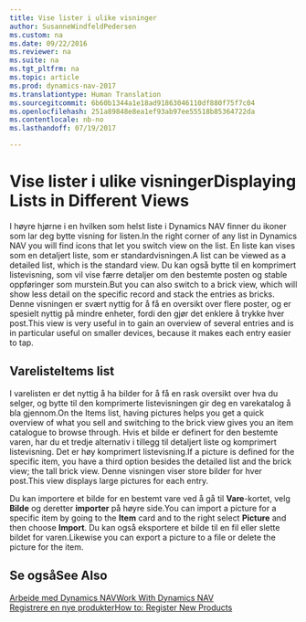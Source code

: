 ```yaml
---
title: Vise lister i ulike visninger
author: SusanneWindfeldPedersen
ms.custom: na
ms.date: 09/22/2016
ms.reviewer: na
ms.suite: na
ms.tgt_pltfrm: na
ms.topic: article
ms.prod: dynamics-nav-2017
ms.translationtype: Human Translation
ms.sourcegitcommit: 6b60b1344a1e18ad91863046110df880f75f7c04
ms.openlocfilehash: 251a89848e8ea1ef93ab97ee55518b85364722da
ms.contentlocale: nb-no
ms.lasthandoff: 07/19/2017

---
```


# <a name="displaying-lists-in-different-views"></a><span data-ttu-id="dc463-102">Vise lister i ulike visninger</span><span class="sxs-lookup"><span data-stu-id="dc463-102">Displaying Lists in Different Views</span></span>
<span data-ttu-id="dc463-103">I høyre hjørne i en hvilken som helst liste i Dynamics NAV finner du ikoner som lar deg bytte visning for listen.</span><span class="sxs-lookup"><span data-stu-id="dc463-103">In the right corner of any list in Dynamics NAV you will find icons that let you switch view on the list.</span></span> <span data-ttu-id="dc463-104">En liste kan vises som en detaljert liste, som er standardvisningen.</span><span class="sxs-lookup"><span data-stu-id="dc463-104">A list can be viewed as a detailed list, which is the standard view.</span></span> <span data-ttu-id="dc463-105">Du kan også bytte til en komprimert listevisning, som vil vise færre detaljer om den bestemte posten og stable oppføringer som murstein.</span><span class="sxs-lookup"><span data-stu-id="dc463-105">But you can also switch to a brick view, which will show less detail on the specific record and stack the entries as bricks.</span></span> <span data-ttu-id="dc463-106">Denne visningen er svært nyttig for å få en oversikt over flere poster, og er spesielt nyttig på mindre enheter, fordi den gjør det enklere å trykke hver post.</span><span class="sxs-lookup"><span data-stu-id="dc463-106">This view is very useful in to gain an overview of several entries and is in particular useful on smaller devices, because it makes each entry easier to tap.</span></span>

## <a name="items-list"></a><span data-ttu-id="dc463-107">Vareliste</span><span class="sxs-lookup"><span data-stu-id="dc463-107">Items list</span></span>
<span data-ttu-id="dc463-108">I varelisten er det nyttig å ha bilder for å få en rask oversikt over hva du selger, og bytte til den komprimerte listevisningen gir deg en varekatalog å bla gjennom.</span><span class="sxs-lookup"><span data-stu-id="dc463-108">On the Items list, having pictures helps you get a quick overview of what you sell and switching to the brick view gives you an item catalogue to browse through.</span></span> <span data-ttu-id="dc463-109">Hvis et bilde er definert for den bestemte varen, har du et tredje alternativ i tillegg til detaljert liste og komprimert listevisning. Det er høy komprimert listevisning.</span><span class="sxs-lookup"><span data-stu-id="dc463-109">If a picture is defined for the specific item, you have a third option besides the detailed list and the brick view; the tall brick view.</span></span> <span data-ttu-id="dc463-110">Denne visningen viser store bilder for hver post.</span><span class="sxs-lookup"><span data-stu-id="dc463-110">This view displays large pictures for each entry.</span></span>

<span data-ttu-id="dc463-111">Du kan importere et bilde for en bestemt vare ved å gå til **Vare**-kortet, velg **Bilde** og deretter **importer** på høyre side.</span><span class="sxs-lookup"><span data-stu-id="dc463-111">You can import a picture for a specific item by going to the **Item** card and to the right select **Picture** and then choose **Import**.</span></span> <span data-ttu-id="dc463-112">Du kan også eksportere et bilde til en fil eller slette bildet for varen.</span><span class="sxs-lookup"><span data-stu-id="dc463-112">Likewise you can export a picture to a file or delete the picture for the item.</span></span>  

## <a name="see-also"></a><span data-ttu-id="dc463-113">Se også</span><span class="sxs-lookup"><span data-stu-id="dc463-113">See Also</span></span>
[<span data-ttu-id="dc463-114">Arbeide med Dynamics NAV</span><span class="sxs-lookup"><span data-stu-id="dc463-114">Work With Dynamics NAV</span></span>](ui-work-product.md)  
[<span data-ttu-id="dc463-115">Registrere en nye produkter</span><span class="sxs-lookup"><span data-stu-id="dc463-115">How to: Register New Products</span></span>](inventory-how-register-new-products.md)  

